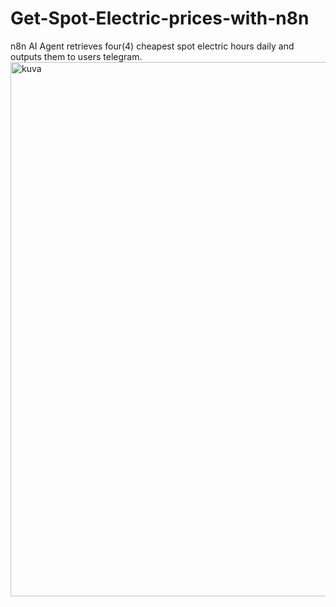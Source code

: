 # Get-Spot-Electric-prices-with-n8n
n8n AI Agent retrieves four(4) cheapest spot electric hours daily and outputs them to users telegram.
<img width="1501" height="855" alt="kuva" src="https://github.com/user-attachments/assets/c2152326-7a04-4757-af63-dc419dcf4073" />
